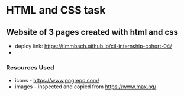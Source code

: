# HTML and CSS task

## Website of 3 pages created with html and css

- deploy link: https://timmbach.github.io/cil-internship-cohort-04/
-

### Resources Used

- icons - https://www.pngrepo.com/
- images - inspected and copied from https://www.max.ng/
